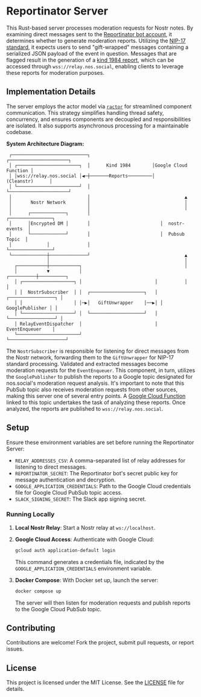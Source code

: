 # Reportinator Server

This Rust-based server processes moderation requests for Nostr notes. By examining direct messages sent to the [Reportinator bot account](https://njump.me/reportinator@nos.social), it determines whether to generate moderation reports. Utilizing the [NIP-17 standard](https://github.com/nostr-protocol/nips/pull/686), it expects users to send "gift-wrapped" messages containing a serialized JSON payload of the event in question. Messages that are flagged result in the generation of a [kind 1984 report](https://github.com/nostr-protocol/nips/blob/master/56.md), which can be accessed through `wss://relay.nos.social`, enabling clients to leverage these reports for moderation purposes.


## Implementation Details

The server employs the actor model via [`ractor`](https://github.com/slawlor/ractor) for streamlined component communication. This strategy simplifies handling thread safety, concurrency, and ensures components are decoupled and responsibilities are isolated. It also supports asynchronous processing for a maintainable codebase.

**System Architecture Diagram:**

```
 ┌────────────────────────────┐                       ┌──────────────────────┐
 │ ┌───────────────────────┐  │      Kind 1984        │Google Cloud Function │
 │ │wss://relay.nos.social │◀─┼───────Reports─────────│      (Cleanstr)      │
 │ └───────────────────────┘  │                       └──────────────────────┘
 │                            │                                   ▲
 │       Nostr Network        │                                   │
 │                            │                                   │
 │      ┌─────────────┐       │                          ┌────────────────┐
 │      │Encrypted DM │       │                          │  nostr-events  │
 │      └─────────────┘       │                          │  Pubsub Topic  │
 │             │              │                          └────────────────┘
 └─────────────┼──────────────┘                                   ▲
               │                                                  │
   ┌───────────┼───────────┐                                      │
   │           ▼           │                           ┌──────────┼──────────┐
   │ ┌───────────────────┐ │                           │          │          │
   │ │  NostrSubscriber  │ │  ┌────────────────────┐   │ ┌─────────────────┐ │
   │ │                   │ │─▶│   GiftUnwrapper    │──▶│ │ GooglePublisher │ │
   │ └───────────────────┘ │  └────────────────────┘   │ └─────────────────┘ │
   │ RelayEventDispatcher  │                           │    EventEnqueuer    │
   └───────────────────────┘                           └─────────────────────┘
```

The `NostrSubscriber` is responsible for listening for direct messages from the Nostr network, forwarding them to the `GiftUnwrapper` for NIP-17 standard processing. Validated and extracted messages become moderation requests for the `EventEnqueuer`. This component, in turn, utilizes the `GooglePublisher` to publish the reports to a Google topic designated for nos.social's moderation request analysis. It's important to note that this PubSub topic also receives moderation requests from other sources, making this server one of several entry points. A [Google Cloud Function](https://github.com/planetary-social/cleanstr) linked to this topic undertakes the task of analyzing these reports. Once analyzed, the reports are published to `wss://relay.nos.social`.

## Setup

Ensure these environment variables are set before running the Reportinator Server:

- `RELAY_ADDRESSES_CSV`: A comma-separated list of relay addresses for listening to direct messages.
- `REPORTINATOR_SECRET`: The Reportinator bot's secret public key for message authentication and decryption.
- `GOOGLE_APPLICATION_CREDENTIALS`: Path to the Google Cloud credentials file for Google Cloud PubSub topic access.
- `SLACK_SIGNING_SECRET`: The Slack app signing secret.

### Running Locally

1. **Local Nostr Relay**: Start a Nostr relay at `ws://localhost`.
   
2. **Google Cloud Access**: Authenticate with Google Cloud:
   ```sh
   gcloud auth application-default login
   ```
   This command generates a credentials file, indicated by the `GOOGLE_APPLICATION_CREDENTIALS` environment variable.

3. **Docker Compose**: With Docker set up, launch the server:
   ```sh
   docker compose up
   ```
   The server will then listen for moderation requests and publish reports to the Google Cloud PubSub topic.

## Contributing
Contributions are welcome! Fork the project, submit pull requests, or report issues.

## License
This project is licensed under the MIT License. See the [LICENSE](LICENSE) file for details.